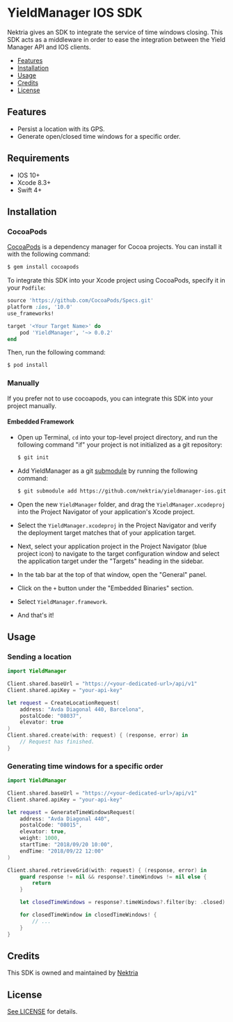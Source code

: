 # YieldManager IOS SDK
Nektria gives an SDK to integrate the service of time windows closing. This SDK acts as a middleware in order to ease the integration between the Yield Manager API and IOS clients.

- [Features](#features)
- [Installation](#installation)
- [Usage](#usage)
- [Credits](#credits)
- [License](#license)

## Features
- Persist a location with its GPS.
- Generate open/closed time windows for a specific order.

## Requirements
- IOS 10+
- Xcode 8.3+
- Swift 4+

## Installation
### CocoaPods
[CocoaPods](https://cocoapods.org) is a dependency manager for Cocoa projects. You can install it with the following command:
```bash
$ gem install cocoapods
```
To integrate this SDK into your Xcode project using CocoaPods, specify it in your `Podfile`:

```ruby
source 'https://github.com/CocoaPods/Specs.git'
platform :ios, '10.0'
use_frameworks!

target '<Your Target Name>' do
    pod 'YieldManager', '~> 0.0.2'
end
```
Then, run the following command:

```bash
$ pod install
```

### Manually
If you prefer not to use cocoapods, you can integrate this SDK into your project manually.

#### Embedded Framework
- Open up Terminal, `cd` into your top-level project directory, and run the following command "if" your project is not initialized as a git repository:

  ```bash
  $ git init
  ```

- Add YieldManager as a git [submodule](https://git-scm.com/docs/git-submodule) by running the following command:

  ```bash
  $ git submodule add https://github.com/nektria/yieldmanager-ios.git
  ```

- Open the new `YieldManager` folder, and drag the `YieldManager.xcodeproj` into the Project Navigator of your application's Xcode project.

- Select the `YieldManager.xcodeproj` in the Project Navigator and verify the deployment target matches that of your application target.
- Next, select your application project in the Project Navigator (blue project icon) to navigate to the target configuration window and select the application target under the "Targets" heading in the sidebar.
- In the tab bar at the top of that window, open the "General" panel.
- Click on the `+` button under the "Embedded Binaries" section.
- Select `YieldManager.framework`.

- And that's it!

## Usage
### Sending a location
```swift
import YieldManager

Client.shared.baseUrl = "https://<your-dedicated-url>/api/v1"
Client.shared.apiKey = "your-api-key"

let request = CreateLocationRequest(
    address: "Avda Diagonal 440, Barcelona",
    postalCode: "08037",
    elevator: true
)
Client.shared.create(with: request) { (response, error) in
    // Request has finished.
}
```

### Generating time windows for a specific order
```swift
import YieldManager

Client.shared.baseUrl = "https://<your-dedicated-url>/api/v1"
Client.shared.apiKey = "your-api-key"

let request = GenerateTimeWindowsRequest(
    address: "Avda Diagonal 440",
    postalCode: "08015",
    elevator: true,
    weight: 1000,
    startTime: "2018/09/20 10:00",
    endTime: "2018/09/22 12:00"
)

Client.shared.retrieveGrid(with: request) { (response, error) in
    guard response != nil && response?.timeWindows != nil else {
        return
    }

    let closedTimeWindows = response?.timeWindows?.filter(by: .closed)

    for closedTimeWindow in closedTimeWindows! {
        // ...
    }
}
```
## Credits
This SDK is owned and maintained by [Nektria](https://www.nektria.com)

## License
[See LICENSE](https://github.com/nektria/yieldmanager-ios/blob/master/LICENSE) for details.
